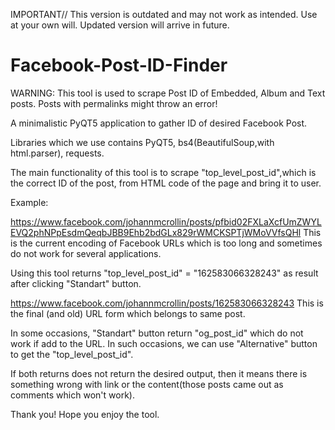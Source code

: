 IMPORTANT// This version is outdated and may not work as intended. Use at your own will. Updated version will arrive in future.

# Facebook-Post-ID-Finder
WARNING: This tool is used to scrape Post ID of Embedded, Album and Text posts. Posts with permalinks might throw an error!

A minimalistic PyQT5 application to gather ID of desired Facebook Post.

Libraries which we use contains PyQT5, bs4(BeautifulSoup,with html.parser), requests.

The main functionality of this tool is to scrape "top_level_post_id",which is the correct ID of the post, from HTML code of the page and bring it to user.

Example:

https://www.facebook.com/johannmcrollin/posts/pfbid02FXLaXcfUmZWYLEVQ2phNPpEsdmQeqbJBB9Ehb2bdGLx829rWMCKSPTjWMoVVfsQHl This is the current encoding of Facebook URLs which is too long and sometimes do not work for several applications.

Using this tool returns "top_level_post_id" = "162583066328243" as result after clicking "Standart" button.

https://www.facebook.com/johannmcrollin/posts/162583066328243 This is the final (and old) URL form which belongs to same post.

In some occasions, "Standart" button return "og_post_id" which do not work if add to the URL. In such occasions, we can use "Alternative" button to get the "top_level_post_id".

If both returns does not return the desired output, then it means there is something wrong with link or the content(those posts came out as comments which won't work).

Thank you! Hope you enjoy the tool.
